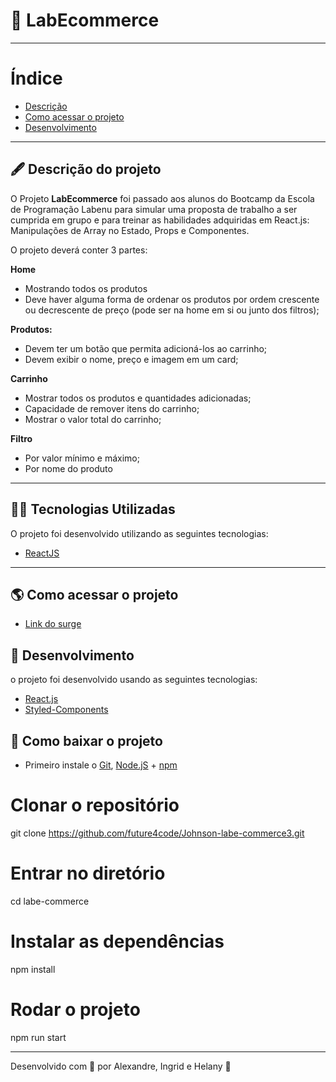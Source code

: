 #  🛒️ LabEcommerce
---


# Índice

- [Descrição](#-descrição-do-projeto)
- [Como acessar o projeto](#-como-acessar-o-projeto)
- [Desenvolvimento](#-desenvolvimento)

---

## 🖋 Descrição do projeto

O Projeto **LabEcommerce** foi passado aos alunos do Bootcamp da Escola de Programação Labenu para simular uma proposta de trabalho a ser cumprida em grupo e para treinar as habilidades adquiridas em React.js: Manipulações de Array no Estado, Props e Componentes.

O projeto deverá conter 3 partes:

**Home**
- Mostrando todos os produtos
- Deve haver alguma forma de ordenar os produtos por ordem crescente ou decrescente de preço (pode ser na home em si ou junto dos filtros);

**Produtos:**
- Devem ter um botão que permita adicioná-los ao carrinho;
- Devem exibir o nome, preço e imagem em um card;

**Carrinho**
- Mostrar todos os produtos e quantidades adicionadas;
- Capacidade de remover itens do carrinho;
- Mostrar o valor total do carrinho;

**Filtro**
- Por valor mínimo e máximo;
- Por nome do produto


---

##  👨‍💻️  Tecnologias Utilizadas

O projeto foi desenvolvido utilizando as seguintes tecnologias:

-   [ReactJS](https://reactjs.org/)




---

## 🌎 Como acessar o projeto

- [Link do surge](http://naughty-growth.surge.sh/)


## 🚀 Desenvolvimento

o projeto foi desenvolvido usando as seguintes tecnologias:

-   [React.js](https://pt-br.reactjs.org/docs/getting-started.html)
-   [Styled-Components](https://styled-components.com/docs)

## 💾  Como baixar o projeto

-   Primeiro instale o  [Git](https://git-scm.com/),  [Node.jS](https://nodejs.org/pt-br/download/)  +  [npm](https://www.npmjs.com/get-npm)

# Clonar o repositório
git clone https://github.com/future4code/Johnson-labe-commerce3.git

# Entrar no diretório
cd labe-commerce


# Instalar as dependências
npm install


# Rodar o projeto
npm run start


---

Desenvolvido com 🧡 por Alexandre, Ingrid e Helany  🤝
